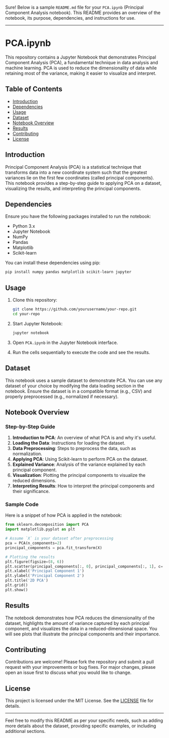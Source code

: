 Sure! Below is a sample `README.md` file for your `PCA.ipynb` (Principal Component Analysis notebook). This README provides an overview of the notebook, its purpose, dependencies, and instructions for use.

---

# PCA.ipynb

This repository contains a Jupyter Notebook that demonstrates Principal Component Analysis (PCA), a fundamental technique in data analysis and machine learning. PCA is used to reduce the dimensionality of data while retaining most of the variance, making it easier to visualize and interpret.

## Table of Contents

- [Introduction](#introduction)
- [Dependencies](#dependencies)
- [Usage](#usage)
- [Dataset](#dataset)
- [Notebook Overview](#notebook-overview)
- [Results](#results)
- [Contributing](#contributing)
- [License](#license)

## Introduction

Principal Component Analysis (PCA) is a statistical technique that transforms data into a new coordinate system such that the greatest variances lie on the first few coordinates (called principal components). This notebook provides a step-by-step guide to applying PCA on a dataset, visualizing the results, and interpreting the principal components.

## Dependencies

Ensure you have the following packages installed to run the notebook:

- Python 3.x
- Jupyter Notebook
- NumPy
- Pandas
- Matplotlib
- Scikit-learn

You can install these dependencies using pip:

```bash
pip install numpy pandas matplotlib scikit-learn jupyter
```

## Usage

1. Clone this repository:

    ```bash
    git clone https://github.com/yourusername/your-repo.git
    cd your-repo
    ```

2. Start Jupyter Notebook:

    ```bash
    jupyter notebook
    ```

3. Open `PCA.ipynb` in the Jupyter Notebook interface.

4. Run the cells sequentially to execute the code and see the results.

## Dataset

This notebook uses a sample dataset to demonstrate PCA. You can use any dataset of your choice by modifying the data loading section in the notebook. Ensure the dataset is in a compatible format (e.g., CSV) and properly preprocessed (e.g., normalized if necessary).

## Notebook Overview

### Step-by-Step Guide

1. **Introduction to PCA**: An overview of what PCA is and why it's useful.
2. **Loading the Data**: Instructions for loading the dataset.
3. **Data Preprocessing**: Steps to preprocess the data, such as normalization.
4. **Applying PCA**: Using Scikit-learn to perform PCA on the dataset.
5. **Explained Variance**: Analysis of the variance explained by each principal component.
6. **Visualization**: Plotting the principal components to visualize the reduced dimensions.
7. **Interpreting Results**: How to interpret the principal components and their significance.

### Sample Code

Here is a snippet of how PCA is applied in the notebook:

```python
from sklearn.decomposition import PCA
import matplotlib.pyplot as plt

# Assume `X` is your dataset after preprocessing
pca = PCA(n_components=2)
principal_components = pca.fit_transform(X)

# Plotting the results
plt.figure(figsize=(8, 6))
plt.scatter(principal_components[:, 0], principal_components[:, 1], c='blue', edgecolor='k', s=50)
plt.xlabel('Principal Component 1')
plt.ylabel('Principal Component 2')
plt.title('2D PCA')
plt.grid()
plt.show()
```

## Results

The notebook demonstrates how PCA reduces the dimensionality of the dataset, highlights the amount of variance captured by each principal component, and visualizes the data in a reduced-dimensional space. You will see plots that illustrate the principal components and their importance.

## Contributing

Contributions are welcome! Please fork the repository and submit a pull request with your improvements or bug fixes. For major changes, please open an issue first to discuss what you would like to change.

## License

This project is licensed under the MIT License. See the [LICENSE](LICENSE) file for details.

---

Feel free to modify this README as per your specific needs, such as adding more details about the dataset, providing specific examples, or including additional sections.
